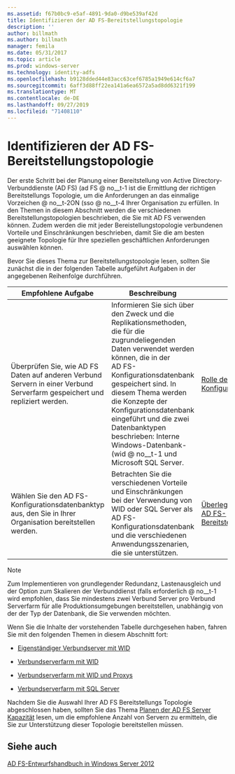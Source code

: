 ```yaml
---
ms.assetid: f67b0bc9-e5af-4891-9da0-d9be539af42d
title: Identifizieren der AD FS-Bereitstellungstopologie
description: ''
author: billmath
ms.author: billmath
manager: femila
ms.date: 05/31/2017
ms.topic: article
ms.prod: windows-server
ms.technology: identity-adfs
ms.openlocfilehash: b9128dded44e83acc63cef6785a1949e614cf6a7
ms.sourcegitcommit: 6aff3d88ff22ea141a6ea6572a5ad8dd6321f199
ms.translationtype: MT
ms.contentlocale: de-DE
ms.lasthandoff: 09/27/2019
ms.locfileid: "71408110"
---
```

# <a name="determine-your-ad-fs-deployment-topology"></a>Identifizieren der AD FS-Bereitstellungstopologie

Der erste Schritt bei der Planung einer Bereitstellung von Active Directory-Verbunddienste (AD FS) \(ad FS @ no__t-1 ist die Ermittlung der richtigen Bereitstellungs Topologie, um die Anforderungen an das einmalige Vorzeichen @ no__t-2ON \(sso @ no__t-4 Ihrer Organisation zu erfüllen. In den Themen in diesem Abschnitt werden die verschiedenen Bereitstellungstopologien beschrieben, die Sie mit AD FS verwenden können. Zudem werden die mit jeder Bereistellungstopologie verbundenen Vorteile und Einschränkungen beschrieben, damit Sie die am besten geeignete Topologie für Ihre speziellen geschäftlichen Anforderungen auswählen können.  
  
Bevor Sie dieses Thema zur Bereitstellungstopologie lesen, sollten Sie zunächst die in der folgenden Tabelle aufgeführt Aufgaben in der angegebenen Reihenfolge durchführen.  
  
|Empfohlene Aufgabe|Beschreibung|Referenz|  
|--------------------|---------------|-------------|  
|Überprüfen Sie, wie AD FS Daten auf anderen Verbund Servern in einer Verbund Serverfarm gespeichert und repliziert werden.|Informieren Sie sich über den Zweck und die Replikationsmethoden, die für die zugrundeliegenden Daten verwendet werden können, die in der AD FS-Konfigurationsdatenbank gespeichert sind. In diesem Thema werden die Konzepte der Konfigurationsdatenbank eingeführt und die zwei Datenbanktypen beschrieben: Interne Windows-Datenbank-\(wid @ no__t-1 und Microsoft SQL Server.|[Rolle der AD FS-Konfigurationsdatenbank](../../ad-fs/technical-reference/The-Role-of-the-AD-FS-Configuration-Database.md)|  
|Wählen Sie den AD FS-Konfigurationsdatenbanktyp aus, den Sie in Ihrer Organisation bereitstellen werden.|Betrachten Sie die verschiedenen Vorteile und Einschränkungen bei der Verwendung von WID oder SQL Server als AD FS-Konfigurationsdatenbank und die verschiedenen Anwendungsszenarien, die sie unterstützen.|[Überlegungen zur AD FS-Bereitstellungstopologie](AD-FS-Deployment-Topology-Considerations.md)|  
  
> [!NOTE]  
> Zum Implementieren von grundlegender Redundanz, Lastenausgleich und der Option zum Skalieren der Verbunddienst \(falls erforderlich @ no__t-1 wird empfohlen, dass Sie mindestens zwei Verbund Server pro Verbund Serverfarm für alle Produktionsumgebungen bereitstellen, unabhängig von der der Typ der Datenbank, die Sie verwenden möchten.  
  
Wenn Sie die Inhalte der vorstehenden Tabelle durchgesehen haben, fahren Sie mit den folgenden Themen in diesem Abschnitt fort:  
  
-   [Eigenständiger Verbundserver mit WID](Stand-Alone-Federation-Server-Using-WID.md)  
  
-   [Verbundserverfarm mit WID](Federation-Server-Farm-Using-WID-2012.md)  
  
-   [Verbundserverfarm mit WID und Proxys](Federation-Server-Farm-Using-WID-and-Proxies-2012.md)  
  
-   [Verbundserverfarm mit SQL Server](Federation-Server-Farm-Using-SQL-Server-2012.md)  
  
Nachdem Sie die Auswahl Ihrer AD FS Bereitstellungs Topologie abgeschlossen haben, sollten Sie das Thema [Planen der AD FS Server Kapazität](Planning-for-AD-FS-Server-Capacity.md) lesen, um die empfohlene Anzahl von Servern zu ermitteln, die Sie zur Unterstützung dieser Topologie bereitstellen müssen.  
  
## <a name="see-also"></a>Siehe auch
[AD FS-Entwurfshandbuch in Windows Server 2012](AD-FS-Design-Guide-in-Windows-Server-2012.md)

